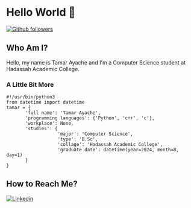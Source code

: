 # Hello World 👋 #
[![Github followers](https://img.shields.io/github/followers/tamar-ayache?style=social&label=Follow)](https://github.com/tamar-ayache?tab=followers)

## Who Am I? ##
Hello, my name is Tamar Ayache and I'm a Computer Science student at Hadassah Academic College.

### A Little Bit More ###
```python3
#!/usr/bin/python3
from datetime import datetime
tamar = {
       'full name': 'Tamar Ayache',
       'programming languages': {'Python', 'c++', 'c'},
       'workplace': None,
       'studies': {
                   'major': 'Computer Science',
                   'type': 'B.Sc',
                   'collage': 'Hadassah Academic College',
                   'graduate date': datetime(year=2024, month=8, day=1)                  
       }
}
```

##  How to Reach Me? ## 
[![Linkedin](https://img.shields.io/badge/LinkedIn-0077B5?style=for-the-badge&logo=linkedin&logoColor=white)](https://www.linkedin.com/in/tamar-ayache/)




